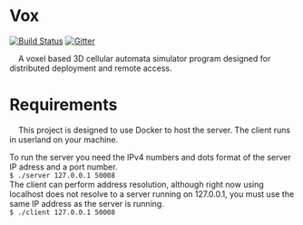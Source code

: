 Vox
============
[![Build Status](https://travis-ci.org/YetAnotherMinion/VOX.svg)](https://travis-ci.org/YetAnotherMinion/VOX) [![Gitter](https://badges.gitter.im/Join%20Chat.svg)](https://gitter.im/YetAnotherMinion/VOX?utm_source=badge&utm_medium=badge&utm_campaign=pr-badge)

&nbsp;&nbsp;&nbsp;&nbsp;A voxel based 3D cellular automata simulator program designed for distributed deployment and remote access.


Requirements
=============
&nbsp;&nbsp;&nbsp;&nbsp;This project is designed to use Docker to host the server. The client runs in userland on your machine.

To run the server you need the IPv4 numbers and dots format of the server IP adress and a port number. <br>
`$ ./server 127.0.0.1 50008` <br>
The client can perform address resolution, although right now using localhost does not resolve to a server running on 127.0.0.1, you must use the same IP address as the server is running. <br>
`$ ./client 127.0.0.1 50008`
